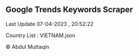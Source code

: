 

## Google Trends Keywords Scraper 
 
Last Update 07-04-2023 , 20:52:22

Country List :
VIETNAM.json



© Abdul Muttaqin 
